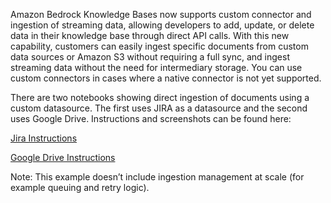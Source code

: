 Amazon Bedrock Knowledge Bases now supports custom connector and ingestion of streaming data, allowing developers to add, update, or delete data in their knowledge base through direct API calls.  With this new capability, customers can easily ingest specific documents from custom data sources or Amazon S3 without requiring a full sync, and ingest streaming data without the need for intermediary storage.  You can use custom connectors in cases where a native connector is not yet supported.

There are two notebooks showing direct ingestion of documents using a custom datasource.  The first uses JIRA as a datasource and the second uses Google Drive.  Instructions and screenshots can be found here:

[Jira Instructions](./JIRA-API-Access.pdf)

[Google Drive Instructions](./Google-Drive-API-Access.pdf)

Note:  This example doesn’t include ingestion management at scale (for example queuing and retry logic).
